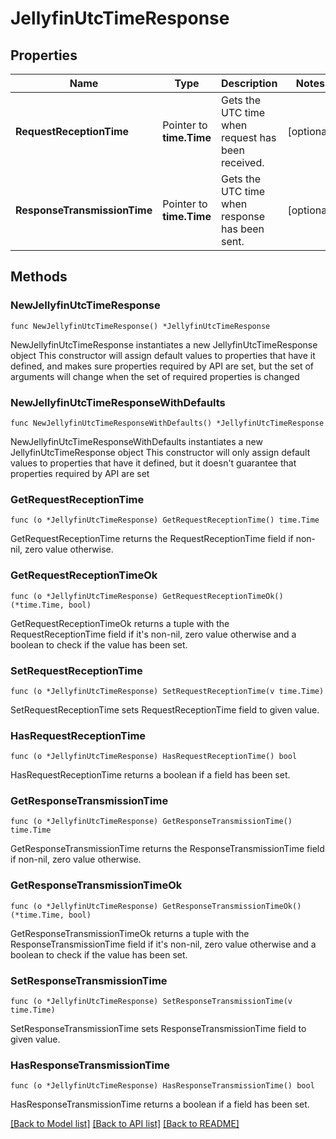 # JellyfinUtcTimeResponse

## Properties

Name | Type | Description | Notes
------------ | ------------- | ------------- | -------------
**RequestReceptionTime** | Pointer to **time.Time** | Gets the UTC time when request has been received. | [optional] 
**ResponseTransmissionTime** | Pointer to **time.Time** | Gets the UTC time when response has been sent. | [optional] 

## Methods

### NewJellyfinUtcTimeResponse

`func NewJellyfinUtcTimeResponse() *JellyfinUtcTimeResponse`

NewJellyfinUtcTimeResponse instantiates a new JellyfinUtcTimeResponse object
This constructor will assign default values to properties that have it defined,
and makes sure properties required by API are set, but the set of arguments
will change when the set of required properties is changed

### NewJellyfinUtcTimeResponseWithDefaults

`func NewJellyfinUtcTimeResponseWithDefaults() *JellyfinUtcTimeResponse`

NewJellyfinUtcTimeResponseWithDefaults instantiates a new JellyfinUtcTimeResponse object
This constructor will only assign default values to properties that have it defined,
but it doesn't guarantee that properties required by API are set

### GetRequestReceptionTime

`func (o *JellyfinUtcTimeResponse) GetRequestReceptionTime() time.Time`

GetRequestReceptionTime returns the RequestReceptionTime field if non-nil, zero value otherwise.

### GetRequestReceptionTimeOk

`func (o *JellyfinUtcTimeResponse) GetRequestReceptionTimeOk() (*time.Time, bool)`

GetRequestReceptionTimeOk returns a tuple with the RequestReceptionTime field if it's non-nil, zero value otherwise
and a boolean to check if the value has been set.

### SetRequestReceptionTime

`func (o *JellyfinUtcTimeResponse) SetRequestReceptionTime(v time.Time)`

SetRequestReceptionTime sets RequestReceptionTime field to given value.

### HasRequestReceptionTime

`func (o *JellyfinUtcTimeResponse) HasRequestReceptionTime() bool`

HasRequestReceptionTime returns a boolean if a field has been set.

### GetResponseTransmissionTime

`func (o *JellyfinUtcTimeResponse) GetResponseTransmissionTime() time.Time`

GetResponseTransmissionTime returns the ResponseTransmissionTime field if non-nil, zero value otherwise.

### GetResponseTransmissionTimeOk

`func (o *JellyfinUtcTimeResponse) GetResponseTransmissionTimeOk() (*time.Time, bool)`

GetResponseTransmissionTimeOk returns a tuple with the ResponseTransmissionTime field if it's non-nil, zero value otherwise
and a boolean to check if the value has been set.

### SetResponseTransmissionTime

`func (o *JellyfinUtcTimeResponse) SetResponseTransmissionTime(v time.Time)`

SetResponseTransmissionTime sets ResponseTransmissionTime field to given value.

### HasResponseTransmissionTime

`func (o *JellyfinUtcTimeResponse) HasResponseTransmissionTime() bool`

HasResponseTransmissionTime returns a boolean if a field has been set.


[[Back to Model list]](../README.md#documentation-for-models) [[Back to API list]](../README.md#documentation-for-api-endpoints) [[Back to README]](../README.md)


